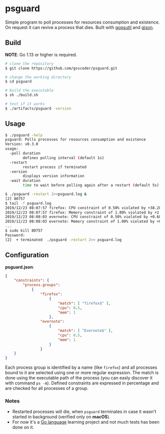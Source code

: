 # psguard

Simple program to poll processes for resources consumption and existence. On request it can revive a process that dies. Built with [gopsutil](https://github.com/shirou/gopsutil) and [gjson](https://github.com/tidwall/gjson).

## Build

**NOTE**: Go 1.13 or higher is required.
```sh
# clone the repository
$ git clone https://github.com/gsscoder/psguard.git

# change the working directory
$ cd psguard

# build the executable
$ sh ./build.sh

# test if it works
$ ./artifacts/psguard -version
```

## Usage

```sh
$ ./psguard -help   
psguard: Polls processes for resources consumption and existence
Version: v0.3.0
usage:
  -poll duration
        defines polling interval (default 1s)
  -restart
        restart process if terminated
  -version
        displays version information
  -wait duration
        time to wait before polling again after a restart (default 5s)

$ ./psguard -restart 2>>psguard.log &
[2] 80757
$ tail -f psguard.log
2019/12/23 08:07:57 firefox: CPU constraint of 0.50% violated by +38.28%
2019/12/23 08:07:57 firefox: Memory constraint of 1.00% violated by +2.14%
2019/12/23 08:08:03 evernote: CPU constraint of 0.50% violated by +0.68%
2019/12/23 08:08:03 evernote: Memory constraint of 1.00% violated by +0.24%
...
$ sudo kill 80757
Password:
[2]  + terminated  ./psguard -restart 2>> psguard.log
```

## Configuration
**psguard.json**:
```json
{
    "constraints": {
        "process.groups":
            {
                "firefox":
                    {
                        "match": [ "firefox$" ],
                        "cpu": 0.5,
                        "mem": 1
                    },
                "evernote":
                    {
                        "match": [ "Evernote$" ],
                        "cpu": 0.5,
                        "mem": 1
                    }
                }
    }
}
```
Each process group is identified by a name (like `firefox`) and all processes bound to it are selected using one or more regular expression. The match is done using the executable path of the process (you can easly discover it with command `ps -A`). Defined constraints are expressed in percentage and are checked for all processes of a group.

### Notes
- Restarted processes will die, when `psguard` terminates in case it wasn't started in background (verified only on **macOS**).
- For now it's a [Go language](https://golang.org/) learning project and not much tests has been done on it.